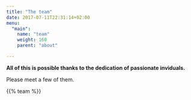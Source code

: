 ```yaml
---
title: "The team"
date: 2017-07-11T22:31:14+02:00
menu:
  "main":
    name: "team"
    weight: 160
    parent: "about"

---
```


<p>
  <strong>All of this is possible thanks to the dedication of passionate inviduals.</strong><br/>
</p>
<p>
  Please meet a few of them.
</p>

{{% team %}}
